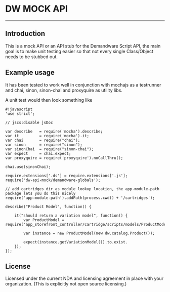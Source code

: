 DW MOCK API
===========

--------------------------

Introduction
------------
This is a mock API or an API stub for the Demandware Script API, the main goal is to make unit testing easier so that not every single Class/Object needs to be stubbed out.

Example usage
-------------

It has been tested to work well in conjunction with mochajs as a testrunner and chai, sinon, sinon-chai and proxyquire as utility libs.

A unit test would then look something like

```
#!javascript
'use strict';

// jscs:disable jsDoc

var describe   = require('mocha').describe;
var it         = require('mocha').it;
var chai       = require("chai");
var sinon      = require("sinon");
var sinonChai  = require("sinon-chai");
var expect     = chai.expect;
var proxyquire = require('proxyquire').noCallThru();

chai.use(sinonChai);

require.extensions['.ds'] = require.extensions['.js'];
require('dw-api-mock/demandware-globals');

// add cartridges dir as module lookup location, the app-module-path package lets you do this nicely
require('app-module-path').addPath(process.cwd() + '/cartridges');

describe("Product Model", function() {

    it("should return a variation model", function() {
	    var ProductModel = require('app_storefront_controller/cartridge/scripts/models/ProductModel');
		
		var instance = new ProductModel(new dw.catalog.Product());
		
		expect(instance.getVariationModel()).to.exist.
	});
});
```

License
-------
Licensed under the current NDA and licensing agreement in place with your organization. (This is explicitly not open source licensing.)